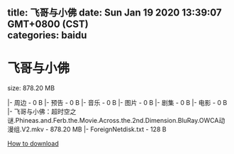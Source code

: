 
title: 飞哥与小佛
date: Sun Jan 19 2020 13:39:07 GMT+0800 (CST)    
categories: baidu
---

# 飞哥与小佛
size: 878.20 MB
 
 
|- 周边 - 0 B
|- 预告 - 0 B
|- 音乐 - 0 B
|- 图片 - 0 B
|- 剧集 - 0 B
|- 电影 - 0 B
|- 飞哥与小佛：超时空之谜.Phineas.and.Ferb.the.Movie.Across.the.2nd.Dimension.BluRay.OWCA动漫组.V2.mkv - 878.20 MB
|- ForeignNetdisk.txt - 128 B

[How to download](https://bpcam.bemobtrk.com/go/2ceec3aa-1ca2-46d6-b9ff-aaa5c184517c?jno=2600)